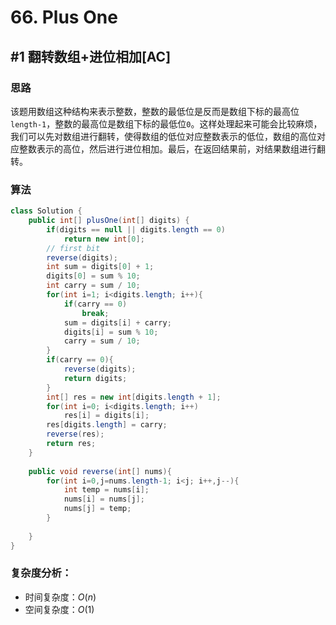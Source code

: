 # 66. Plus One

## #1 翻转数组+进位相加[AC]

### 思路

该题用数组这种结构来表示整数，整数的最低位是反而是数组下标的最高位`length-1`，整数的最高位是数组下标的最低位`0`。这样处理起来可能会比较麻烦，我们可以先对数组进行翻转，使得数组的低位对应整数表示的低位，数组的高位对应整数表示的高位，然后进行进位相加。最后，在返回结果前，对结果数组进行翻转。

### 算法

```java
class Solution {
    public int[] plusOne(int[] digits) {
        if(digits == null || digits.length == 0)
            return new int[0];
        // first bit
        reverse(digits);
        int sum = digits[0] + 1;
        digits[0] = sum % 10;
        int carry = sum / 10;
        for(int i=1; i<digits.length; i++){
            if(carry == 0)
                break;
            sum = digits[i] + carry;
            digits[i] = sum % 10;
            carry = sum / 10;
        }
        if(carry == 0){
            reverse(digits);
            return digits;
        }
        int[] res = new int[digits.length + 1];
        for(int i=0; i<digits.length; i++)
            res[i] = digits[i];
        res[digits.length] = carry;
        reverse(res);
        return res;
    }
    
    public void reverse(int[] nums){
        for(int i=0,j=nums.length-1; i<j; i++,j--){
            int temp = nums[i];
            nums[i] = nums[j];
            nums[j] = temp;
        }
            
    }
}
```

### 复杂度分析：

- 时间复杂度：$O(n)$
- 空间复杂度：$O(1)$

